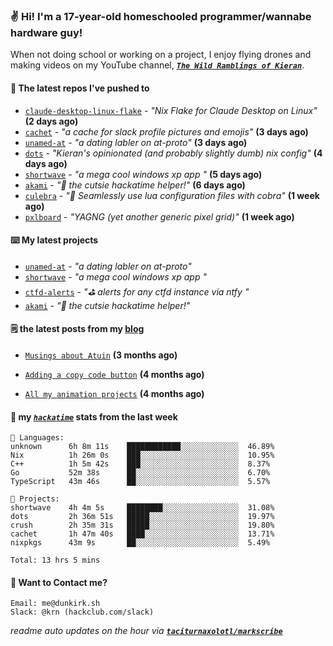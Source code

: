 ### ✌️ Hi! I'm a 17-year-old homeschooled programmer/wannabe hardware guy!

When not doing school or working on a project, I enjoy flying drones and making videos on my YouTube channel, [**_`The Wild Ramblings of Kieran`_**](https://youtube.com/@kieran.rambles).

#### 👷 The latest repos I've pushed to

- [`claude-desktop-linux-flake`](https://github.com/k3d3/claude-desktop-linux-flake) - _"Nix Flake for Claude Desktop on Linux"_ **(2 days ago)**
- [`cachet`](https://github.com/taciturnaxolotl/cachet) - _"a cache for slack profile pictures and emojis"_ **(3 days ago)**
- [`unamed-at`](https://github.com/taciturnaxolotl/unamed-at) - _"a dating labler on at-proto"_ **(3 days ago)**
- [`dots`](https://github.com/taciturnaxolotl/dots) - _"Kieran's opinionated (and probably slightly dumb) nix config"_ **(4 days ago)**
- [`shortwave`](https://github.com/taciturnaxolotl/shortwave) - _"a mega cool windows xp app "_ **(5 days ago)**
- [`akami`](https://github.com/taciturnaxolotl/akami) - _"🌷 the cutsie hackatime helper!"_ **(6 days ago)**
- [`culebra`](https://github.com/Fuabioo/culebra) - _"🐍 Seamlessly use lua configuration files with cobra"_ **(1 week ago)**
- [`pxlboard`](https://github.com/taciturnaxolotl/pxlboard) - _"YAGNG (yet another generic pixel grid)"_ **(1 week ago)**

#### ⌨️ My latest projects

- [`unamed-at`](https://github.com/taciturnaxolotl/unamed-at) - _"a dating labler on at-proto"_
- [`shortwave`](https://github.com/taciturnaxolotl/shortwave) - _"a mega cool windows xp app "_
- [`ctfd-alerts`](https://github.com/taciturnaxolotl/ctfd-alerts) - _"⛳ alerts for any ctfd instance via ntfy "_
- [`akami`](https://github.com/taciturnaxolotl/akami) - _"🌷 the cutsie hackatime helper!"_

#### 🗒️ the latest posts from my [blog](https://dunkirk.sh)

- [`Musings about Atuin`](https://dunkirk.sh/blog/atuin/) **(3 months ago)**

- [`Adding a copy code button`](https://dunkirk.sh/blog/adding-a-copy-button/) **(4 months ago)**

- [`All my animation projects`](https://dunkirk.sh/blog/my-animations/) **(4 months ago)**



#### 📡 my [_`hackatime`_](https://waka.hackclub.com) stats from the last week

```text
💾 Languages:
unknown      6h 8m 11s    ████████████░░░░░░░░░░░░░  46.89%
Nix          1h 26m 0s    ███░░░░░░░░░░░░░░░░░░░░░░  10.95%
C++          1h 5m 42s    ███░░░░░░░░░░░░░░░░░░░░░░  8.37%
Go           52m 38s      ██░░░░░░░░░░░░░░░░░░░░░░░  6.70%
TypeScript   43m 46s      ██░░░░░░░░░░░░░░░░░░░░░░░  5.57%

💼 Projects:
shortwave    4h 4m 5s     ████████░░░░░░░░░░░░░░░░░  31.08%
dots         2h 36m 51s   █████░░░░░░░░░░░░░░░░░░░░  19.97%
crush        2h 35m 31s   █████░░░░░░░░░░░░░░░░░░░░  19.80%
cachet       1h 47m 40s   ████░░░░░░░░░░░░░░░░░░░░░  13.71%
nixpkgs      43m 9s       ██░░░░░░░░░░░░░░░░░░░░░░░  5.49%

Total: 13 hrs 5 mins
```

#### 📮 Want to Contact me?

```text
Email: me@dunkirk.sh
Slack: @krn (hackclub.com/slack)
```

_readme auto updates on the hour via [**`taciturnaxolotl/markscribe`**](https://github.com/taciturnaxolotl/markscribe)_
